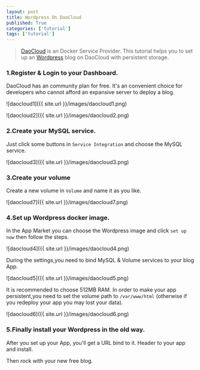 ```yaml
---
layout: post
title: Wordpress On DaoCloud
published: True
categories: ['tutorial']
tags: ['tutorial']
---
```


> [DaoCloud](https://www.daocloud.io) is an Docker Service Provider. This tutorial helps you to set up an [Wordpress](http://wordpress.org) blog on DaoCloud with persistent storage.

<!--more-->

### 1.Register & Login to your Dashboard.

DaoCloud has an community plan for free. It's an convenient choice for developers who cannot afford an expansive server to deploy a blog.

![daocloud1]({{ site.url }}/images/daocloud1.png)

![daocloud2]({{ site.url }}/images/daocloud2.png)

### 2.Create your MySQL service.

Just click some buttons in `Service Integration` and choose the MySQL service.

![daocloud3]({{ site.url }}/images/daocloud3.png)

### 3.Create your volume

Create a new volume in `Volume` and name it as you like.

![daocloud7]({{ site.url }}/images/daocloud7.png)

### 4.Set up Wordpress docker image.

In the App Market you can choose the Wordpress image and click `set up now` then follow the steps.

![daocloud4]({{ site.url }}/images/daocloud4.png)

During the settings,you need to bind MySQL & Volume services to your blog App.

![daocloud5]({{ site.url }}/images/daocloud5.png)

It is recommended to choose 512MB RAM. In order to make your app persistent,you need to set the volume path to `/var/www/html` (otherwise if you redeploy your app you may lost your data).

![daocloud6]({{ site.url }}/images/daocloud6.png)

### 5.Finally install your Wordpress in the old way.

After you set up your App, you'll get a URL bind to it. Header to your app and install.

Then rock with your new free blog.